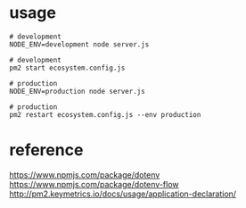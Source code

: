 # usage
```
# development
NODE_ENV=development node server.js
```

```
# development
pm2 start ecosystem.config.js
```

```
# production
NODE_ENV=production node server.js
```

```
# production
pm2 restart ecosystem.config.js --env production
```



# reference

https://www.npmjs.com/package/dotenv
https://www.npmjs.com/package/dotenv-flow
http://pm2.keymetrics.io/docs/usage/application-declaration/
